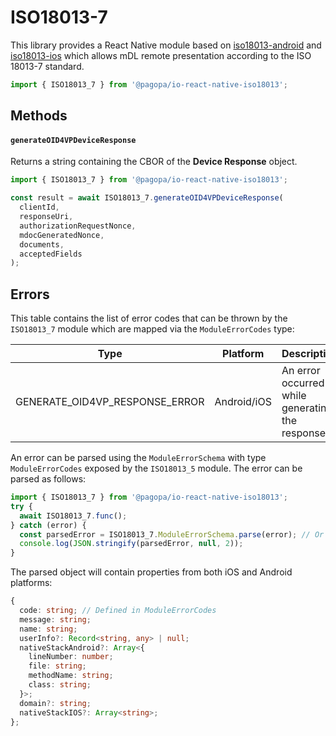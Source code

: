 # ISO18013-7

This library provides a React Native module based on [iso18013-android](https://github.com/pagopa/iso18013-android) and [iso18013-ios](https://github.com/pagopa/iso18013-ios) which allows mDL remote presentation according to the ISO 18013-7 standard.

```typescript
import { ISO18013_7 } from '@pagopa/io-react-native-iso18013';
```

## Methods

#### `generateOID4VPDeviceResponse`

Returns a string containing the CBOR of the **Device Response** object.

```typescript
import { ISO18013_7 } from '@pagopa/io-react-native-iso18013';

const result = await ISO18013_7.generateOID4VPDeviceResponse(
  clientId,
  responseUri,
  authorizationRequestNonce,
  mdocGeneratedNonce,
  documents,
  acceptedFields
);
```

## Errors

This table contains the list of error codes that can be thrown by the `ISO18013_7` module which are mapped via the `ModuleErrorCodes` type:

| Type                           | Platform    | Description                                     |
| ------------------------------ | ----------- | ----------------------------------------------- |
| GENERATE_OID4VP_RESPONSE_ERROR | Android/iOS | An error occurred while generating the response |

An error can be parsed using the `ModuleErrorSchema` with type `ModuleErrorCodes` exposed by the `ISO18013_5` module. The error can be parsed as follows:

```typescript
import { ISO18013_7 } from '@pagopa/io-react-native-iso18013';
try {
  await ISO18013_7.func();
} catch (error) {
  const parsedError = ISO18013_7.ModuleErrorSchema.parse(error); // Or ModuleErrorSchema.safeParse(error) for safe parsing
  console.log(JSON.stringify(parsedError, null, 2));
}
```

The parsed object will contain properties from both iOS and Android platforms:

```typescript
{
  code: string; // Defined in ModuleErrorCodes
  message: string;
  name: string;
  userInfo?: Record<string, any> | null;
  nativeStackAndroid?: Array<{
    lineNumber: number;
    file: string;
    methodName: string;
    class: string;
  }>;
  domain?: string;
  nativeStackIOS?: Array<string>;
};
```
